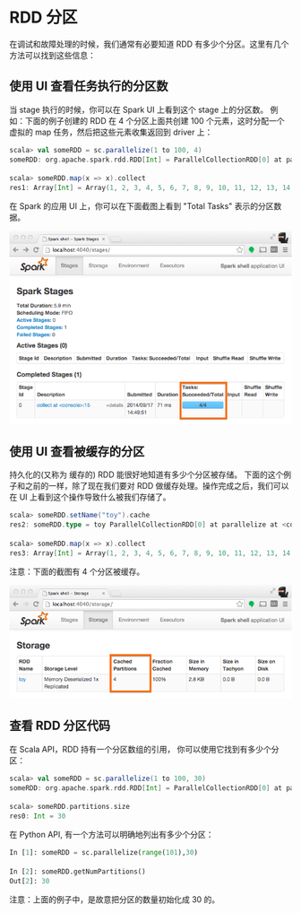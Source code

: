 # RDD 分区

在调试和故障处理的时候，我们通常有必要知道 RDD 有多少个分区。这里有几个方法可以找到这些信息：

## 使用 UI 查看任务执行的分区数

当 stage 执行的时候，你可以在 Spark UI 上看到这个 stage 上的分区数。 例如：下面的例子创建的 RDD 在 4 个分区上面共创建 100 个元素，这时分配一个虚拟的 map 任务，然后把这些元素收集返回到 driver 上：

```scala
scala> val someRDD = sc.parallelize(1 to 100, 4)
someRDD: org.apache.spark.rdd.RDD[Int] = ParallelCollectionRDD[0] at parallelize at <console>:12

scala> someRDD.map(x => x).collect
res1: Array[Int] = Array(1, 2, 3, 4, 5, 6, 7, 8, 9, 10, 11, 12, 13, 14, 15, 16, 17, 18, 19, 20, 21, 22, 23, 24, 25, 26, 27, 28, 29, 30, 31, 32, 33, 34, 35, 36, 37, 38, 39, 40, 41, 42, 43, 44, 45, 46, 47, 48, 49, 50, 51, 52, 53, 54, 55, 56, 57, 58, 59, 60, 61, 62, 63, 64, 65, 66, 67, 68, 69, 70, 71, 72, 73, 74, 75, 76, 77, 78, 79, 80, 81, 82, 83, 84, 85, 86, 87, 88, 89, 90, 91, 92, 93, 94, 95, 96, 97, 98, 99, 100)
```

在 Spark 的应用 UI 上，你可以在下面截图上看到 "Total Tasks" 表示的分区数据。

![](../images/partitions-as-tasks.png)

## 使用 UI 查看被缓存的分区

持久化的(又称为 缓存的) RDD 能很好地知道有多少个分区被存储。 下面的这个例子和之前的一样，除了现在我们要对 RDD 做缓存处理。操作完成之后，我们可以在 UI 上看到这个操作导致什么被我们存储了。

```scala
scala> someRDD.setName("toy").cache
res2: someRDD.type = toy ParallelCollectionRDD[0] at parallelize at <console>:12

scala> someRDD.map(x => x).collect
res3: Array[Int] = Array(1, 2, 3, 4, 5, 6, 7, 8, 9, 10, 11, 12, 13, 14, 15, 16, 17, 18, 19, 20, 21, 22, 23, 24, 25, 26, 27, 28, 29, 30, 31, 32, 33, 34, 35, 36, 37, 38, 39, 40, 41, 42, 43, 44, 45, 46, 47, 48, 49, 50, 51, 52, 53, 54, 55, 56, 57, 58, 59, 60, 61, 62, 63, 64, 65, 66, 67, 68, 69, 70, 71, 72, 73, 74, 75, 76, 77, 78, 79, 80, 81, 82, 83, 84, 85, 86, 87, 88, 89, 90, 91, 92, 93, 94, 95, 96, 97, 98, 99, 100)
```

注意：下面的截图有 4 个分区被缓存。

![](../images/cached-partitions.png)

## 查看 RDD 分区代码

在 Scala API，RDD 持有一个分区数组的引用， 你可以使用它找到有多少个分区：

```scala
scala> val someRDD = sc.parallelize(1 to 100, 30)
someRDD: org.apache.spark.rdd.RDD[Int] = ParallelCollectionRDD[0] at parallelize at <console>:12

scala> someRDD.partitions.size
res0: Int = 30
```

在 Python API, 有一个方法可以明确地列出有多少个分区：

```python
In [1]: someRDD = sc.parallelize(range(101),30)

In [2]: someRDD.getNumPartitions()
Out[2]: 30
```

注意：上面的例子中，是故意把分区的数量初始化成 30 的。